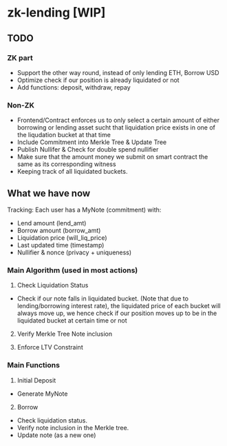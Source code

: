 # zk-lending [WIP]

## TODO

### ZK part

- Support the other way round, instead of only lending ETH, Borrow USD
- Optimize check if our position is already liquidated or not
- Add functions: deposit, withdraw, repay

### Non-ZK

- Frontend/Contract enforces us to only select a certain amount of either borrowing or lending asset sucht that liquidation price exists in one of the liqudation bucket at that time
- Include Commitment into Merkle Tree & Update Tree
- Publish Nullifer & Check for double spend nullifier
- Make sure that the amount money we submit on smart contract the same as its corresponding witness
- Keeping track of all liquidated buckets.

## What we have now

Tracking: Each user has a MyNote (commitment) with:

- Lend amount (lend_amt)
- Borrow amount (borrow_amt)
- Liquidation price (will_liq_price)
- Last updated time (timestamp)
- Nullifier & nonce (privacy + uniqueness)

### Main Algorithm (used in most actions)

1. Check Liquidation Status

- Check if our note falls in liquidated bucket. (Note that due to lending/borrowing interest rate), the liquidated price of each bucket will always move up, we hence check if our position moves up to be in the liquidated bucket at certain time or not

2. Verify Merkle Tree Note inclusion

3. Enforce LTV Constraint

### Main Functions

1. Initial Deposit

- Generate MyNote

2. Borrow

- Check liquidation status.
- Verify note inclusion in the Merkle tree.
- Update note (as a new one)
